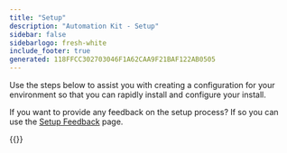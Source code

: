 ```yaml
---
title: "Setup"
description: "Automation Kit - Setup"
sidebar: false
sidebarlogo: fresh-white
include_footer: true
generated: 118FFCC302703046F1A62CAA9F21BAF122AB0505
---
```


Use the steps below to assist you with creating a configuration for your environment so that you can rapidly install and configure your install.

If you want to provide any feedback on the setup process? If so you can use the [Setup Feedback](/en-gb/get-started/setup-feedback) page.

{{<questions name="/content/en-gb/get-started/setup.json" completed="Thank you for completing setup steps" showNavigationButtons=true locale="en-gb">}}
